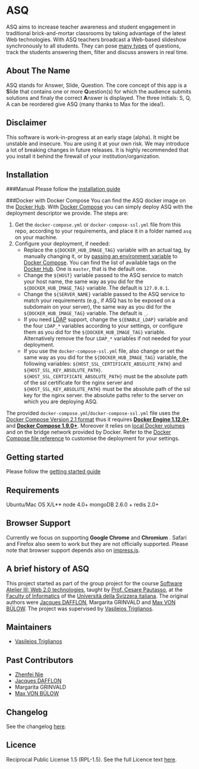ASQ
===
ASQ aims to increase teacher awareness and student engagement in traditional brick-and-mortar classrooms by taking advantage of the latest Web technologies.
With ASQ teachers broadcast a Web-based slideshow synchronously to all students. They can pose [many types](https://github.com/ASQ-USI-Elements) of questions, track the students answering them, filter and discuss answers in real time.

About The Name
--------------

ASQ stands for Answer, Slide, Question.
The core concept of this app is a **S**lide that contains one or more **Q**uestion(s) for which the audience submits solutions and finaly the correct **A**nswer is displayed.
The three initials: S, Q, A can be reordered give ASQ (many thanks to Max for the idea!).  

Disclaimer
----------
This software is work-in-progress at an early stage (alpha). It might be unstable and insecure. You are using it at your own risk. We may introduce a lot of breaking changes in future releases. It is highly recommended that you install it behind the firewall of your institution/organization.

Installation
-------------
###Manual
Please follow the [installation guide](doc/install/installation.md)

###Docker with Docker Compose
You can find the ASQ docker image on the [Docker Hub](https://hub.docker.com/r/asqhub/asq/). With [Docker Compose](https://docs.docker.com/compose/) you can simply deploy ASQ with the deployment descriptor we provide. The steps are:

1. Get the `docker-compose.yml` or `docker-compose-ssl.yml` file from this repo, according to your requirements, and place it in a folder named `asq` on your machine.
2. Configure your deployment, if needed:
   - Replace the `${DOCKER_HUB_IMAGE_TAG}` variable with an actual tag, by manually changing it, or by [passing an environment variable](https://docs.docker.com/compose/compose-file/#variable-substitution) to [Docker Compose](https://docs.docker.com/compose/). You can find the list of available tags on the [Docker Hub](https://hub.docker.com/r/asqhub/asq/tags/). One is `master`, that is the default one.
   - Change the `${HOST}` variable passed to the ASQ service to match your host name, the same way as you did for the `${DOCKER_HUB_IMAGE_TAG}` variable. The default is `127.0.0.1`.
   - Change the `${SERVER_NAME}` variable passed to the ASQ service to match your requirements (e.g., if ASQ has to be exposed on a subdomain on your server), the same way as you did for the `${DOCKER_HUB_IMAGE_TAG}` variable. The default is `_`.
   - If you need [LDAP](https://en.wikipedia.org/wiki/Lightweight_Directory_Access_Protocol) support, change the `${ENABLE_LDAP}` variable and the four `LDAP_*` variables according to your settings, or configure them as you did for the `${DOCKER_HUB_IMAGE_TAG}` variable. Alternatively remove the four `LDAP_*` variables if not needed for your deployment.
   - If you use the `docker-compose-ssl.yml` file, also change or set the same way as you did for the `${DOCKER_HUB_IMAGE_TAG}` variable, the following variables: `${HOST_SSL_CERTIFICATE_ABSOLUTE_PATH}` and `${HOST_SSL_KEY_ABSOLUTE_PATH}`. `${HOST_SSL_CERTIFICATE_ABSOLUTE_PATH}` must be the absolute path of the ssl certificate for the nginx server and `${HOST_SSL_KEY_ABSOLUTE_PATH}` must be the absolute path of the ssl key for the nginx server. the absolute paths refer to the server on which you are deploying ASQ. 
   
The provided `docker-compose.yml`/`docker-compose-ssl.yml` file uses the [Docker Compose Version 2.1 format](https://docs.docker.com/compose/compose-file/#/versioning) thus it requires [**Docker Engine 1.12.0+**](https://docs.docker.com/engine/installation/) and [**Docker Compose 1.9.0+**](https://docs.docker.com/compose/install/).
Moreover it relies on [local Docker volumes](https://docs.docker.com/engine/reference/commandline/volume_create/) and on the bridge network provided by Docker. Refer to the [Docker Compose file reference](https://docs.docker.com/compose/compose-file/) to customise the deployment for your settings.

Getting started
----------------
Please follow the [getting started guide](doc/manual/getting_started.md)

Requirements
-------------
Ubuntu/Mac OS X/L**
node 4.0+
mongoDB 2.6.0 +
redis 2.0+

Browser Support
---------------
Currently we focus on supporting __Google Chrome__ and __Chromium__ . Safari and Firefox also seem to work but they are not officially supported. Please note that browser support depends also on [impress.js][5].

A brief history of ASQ
----------------------

This project started as part of the group project for the course [Software Atelier III: Web 2.0 technologies](http://www.inf.usi.ch/presentazione-studiare/container_education_utilities/orario_corsi/corso?id=985), taught by [Prof. Cesare Pautasso](http://www.inf.usi.ch/faculty/pautasso/), at the [Faculty of Informatics](http://www.inf.usi.ch/) of the [Università della Svizzera italiana](http://www.usi.ch/en/index.htm). The original authors were [Jacques DAFFLON](http://atelier.inf.usi.ch/~dafflonj/), Margarita GRINVALD and [Max VON BÜLOW](http://www.maxmediapictures.de/). The project was supervised by [Vasileios Triglianos](http://www.inf.usi.ch/phd/triglianos/).

Maintainers
-------
* [Vasileios Triglianos](http://www.inf.usi.ch/phd/triglianos/)

Past Contributors
-----------------
* [Zhenfei Nie](http://zhenfeinie.info/)
* [Jacques DAFFLON](http://atelier.inf.usi.ch/~dafflonj/)
* Margarita GRINVALD
* [Max VON BÜLOW](http://www.maxmediapictures.de/)

Changelog
---------

See the changelog [here](https://github.com/ASQ-USI/ASQ/blob/master/CHANGELOG.md).

Licence
---------
Reciprocal Public License 1.5 (RPL-1.5). See the full Licence text [here](LICENCE).

[1]: http://nodejs.org/                     "node.js"
[2]: http://expressjs.com/                  "express.js"
[3]: http://www.mongodb.org/                "MongoDB"
[4]: http://embeddedjs.com/                 "ejs"
[5]: http://passportjs.org/                 "Passport.js"
[6]: https://github.com/bartaz/impress.js/  "impress.js"

